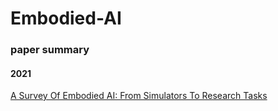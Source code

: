 # Embodied-AI

### paper summary
#### 2021
[A Survey Of Embodied AI: From Simulators To Research Tasks](https://arxiv.org/pdf/2103.04918.pdf)


